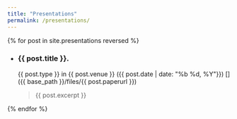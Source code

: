 ```yaml
---
title: "Presentations"
permalink: /presentations/
---
```


{% for post in site.presentations reversed %}
* ### {{ post.title }}.
  {{ post.type }} in {{ post.venue }} ({{ post.date | date: "%b %d, %Y"}})
[<i class="fas fa-fw fa-file-pdf" aria-hidden="true"></i>]({{ base_path }}/files/{{ post.paperurl }})
  > {{ post.excerpt }}

{% endfor %}
